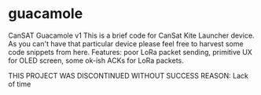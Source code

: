 # guacamole
CanSAT Guacamole v1
This is a brief code for CanSat Kite Launcher device.
As you can't have that particular device please feel free to harvest some code snippets from here.
Features: 
  poor LoRa packet sending,
  primitive UX for OLED screen,
  some ok-ish ACKs for LoRa packets.

THIS PROJECT WAS DISCONTINUED WITHOUT SUCCESS
REASON: Lack of time
